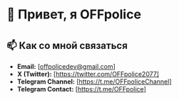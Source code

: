 # 👋 Привет, я OFFpolice
#
## 📫 Как со мной связаться

- **Email:** [offpolicedev@gmail.com]
- **X (Twitter):** [https://twitter.com/OFFpolice2077]
- **Telegram Channel:** [https://t.me/OFFpoliceChannel]
- **Telegram Contact:** [https://t.me/OFFpolice]
